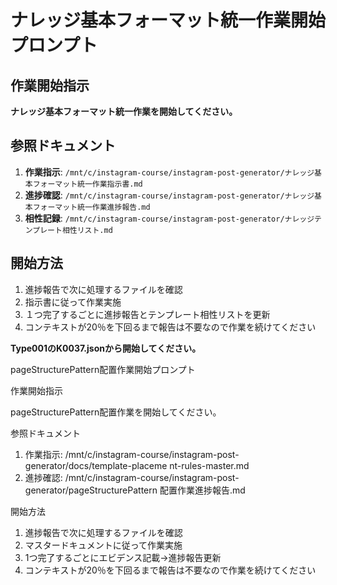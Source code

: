 # ナレッジ基本フォーマット統一作業開始プロンプト

## 作業開始指示

**ナレッジ基本フォーマット統一作業を開始してください。**

## 参照ドキュメント

1. **作業指示**: `/mnt/c/instagram-course/instagram-post-generator/ナレッジ基本フォーマット統一作業指示書.md`
2. **進捗確認**: `/mnt/c/instagram-course/instagram-post-generator/ナレッジ基本フォーマット統一作業進捗報告.md`
3. **相性記録**: `/mnt/c/instagram-course/instagram-post-generator/ナレッジテンプレート相性リスト.md`

## 開始方法

1. 進捗報告で次に処理するファイルを確認
2. 指示書に従って作業実施
3. １つ完了するごとに進捗報告とテンプレート相性リストを更新
4. コンテキストが20％を下回るまで報告は不要なので作業を続けてください

**Type001のK0037.jsonから開始してください。**

  pageStructurePattern配置作業開始プロンプト

  作業開始指示

  pageStructurePattern配置作業を開始してください。

  参照ドキュメント

  1. 作業指示: /mnt/c/instagram-course/instagram-post-generator/docs/template-placeme
  nt-rules-master.md
  2. 進捗確認: /mnt/c/instagram-course/instagram-post-generator/pageStructurePattern
  配置作業進捗報告.md

  開始方法

  1. 進捗報告で次に処理するファイルを確認
  2. マスタードキュメントに従って作業実施
  3. 1つ完了するごとにエビデンス記載→進捗報告更新
4. コンテキストが20％を下回るまで報告は不要なので作業を続けてください
